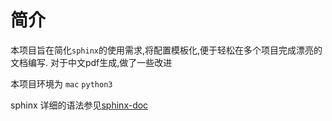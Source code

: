 # 简介

本项目旨在简化`sphinx`的使用需求,将配置模板化,便于轻松在多个项目完成漂亮的文档编写.
对于中文pdf生成,做了一些改进

本项目环境为 `mac` `python3`

sphinx 详细的语法参见[sphinx-doc](http://www.pythondoc.com/sphinx/rest.html)